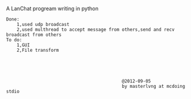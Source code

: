 A LanChat progream writing in python

    Done:
        1,used udp broadcast
        2,used multhread to accept message from others,send and recv broadcast from others
    To do:
        1,GUI
        2,File transform





                                                @2012-09-05 
                                                by masterlvng at mcdoing stdio
